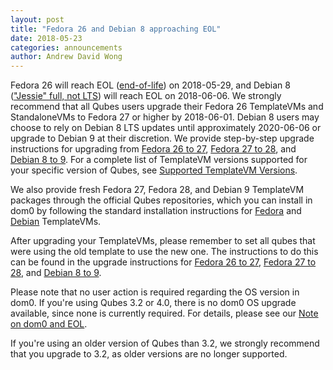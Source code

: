 ```yaml
---
layout: post
title: "Fedora 26 and Debian 8 approaching EOL"
date: 2018-05-23
categories: announcements
author: Andrew David Wong
---
```


Fedora 26 will reach EOL ([end-of-life]) on 2018-05-29, and Debian 8
(["Jessie" full, not LTS][debian-releases]) will reach EOL on
2018-06-06. We strongly recommend that all Qubes users upgrade their
Fedora 26 TemplateVMs and StandaloneVMs to Fedora 27 or higher by
2018-06-01. Debian 8 users may choose to rely on Debian 8 LTS updates
until approximately 2020-06-06 or upgrade to Debian 9 at their
discretion. We provide step-by-step upgrade instructions for upgrading
from [Fedora 26 to 27], [Fedora 27 to 28], and [Debian 8 to 9]. For a
complete list of TemplateVM versions supported for your specific version
of Qubes, see [Supported TemplateVM Versions].

We also provide fresh Fedora 27, Fedora 28, and Debian 9 TemplateVM
packages through the official Qubes repositories, which you can install
in dom0 by following the standard installation instructions for [Fedora]
and [Debian] TemplateVMs.

After upgrading your TemplateVMs, please remember to set all qubes that
were using the old template to use the new one. The instructions to do
this can be found in the upgrade instructions for [Fedora 26 to 27],
[Fedora 27 to 28], and [Debian 8 to 9].

Please note that no user action is required regarding the OS version in
dom0. If you're using Qubes 3.2 or 4.0, there is no dom0 OS upgrade
available, since none is currently required. For details, please see our
[Note on dom0 and EOL].

If you're using an older version of Qubes than 3.2, we strongly
recommend that you upgrade to 3.2, as older versions are no longer
supported.


[end-of-life]: https://fedoraproject.org/wiki/Fedora_Release_Life_Cycle#Maintenance_Schedule
[debian-releases]: https://wiki.debian.org/DebianReleases
[Fedora 26 to 27]: /doc/template/fedora/upgrade-26-to-27/
[Fedora 27 to 28]: /doc/template/fedora/upgrade-27-to-28/
[Debian 8 to 9]: /doc/template/debian/upgrade-8-to-9/
[Supported TemplateVM Versions]: /doc/supported-versions/#templates
[Fedora]: /doc/templates/fedora/#installing
[Debian]: /doc/templates/debian/#installing
[Note on dom0 and EOL]: /doc/supported-versions/#note-on-dom0-and-eol


